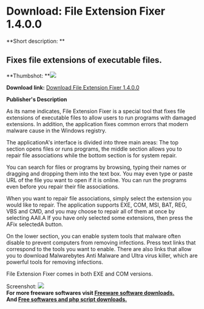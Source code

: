 # Download: File Extension Fixer 1.4.0.0

**Short description: **

## Fixes file extensions of executable files.

  
**Thumbshot: **![](http://www.freewarefiles.com/screenshot/fileextfixer_md.jpg)   
  
**Download link:** [Download File Extension Fixer 1.4.0.0](http://freesoftwares.boysofts.com/File-Extension-Fixer_program_98158.html)  
  

**Publisher's Description**  
  

As its name indicates, File Extension Fixer is a special tool that fixes file
extensions of executable files to allow users to run programs with damaged
extensions. In addition, the application fixes common errors that modern
malware cause in the Windows registry.

The applicationA's interface is divided into three main areas: The top section
opens files or runs programs, the middle section allows you to repair file
associations while the bottom section is for system repair.

You can search for files or programs by browsing, typing their names or
dragging and dropping them into the text box. You may even type or paste URL
of the file you want to open if it is online. You can run the programs even
before you repair their file associations.

When you want to repair file associations, simply select the extension you
would like to repair. The application supports EXE, COM, MSI, BAT, REG, VBS
and CMD, and you may choose to repair all of them at once by selecting AAll.A
If you have only selected some extensions, then press the AFix selectedA
button.

On the lower section, you can enable system tools that malware often disable
to prevent computers from removing infections. Press text links that
correspond to the tools you want to enable. There are also links that allow
you to download Malwarebytes Anti Malware and Ultra virus killer, which are
powerful tools for removing infections.

File Extension Fixer comes in both EXE and COM versions.

  
  
Screenshot: ![](http://www.freewarefiles.com/screenshot/fileextfixer.jpg)  
**For more freeware softwares visit [Freeware software downloads.](http://freesoftwares.boysofts.com/)**   
**And [Free softwares and php script downloads.](http://www.boysofts.com/)**

